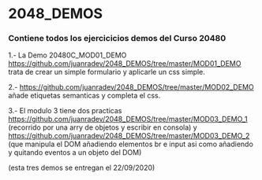 # 2048_DEMOS

### Contiene todos los ejercicicios demos del Curso 20480


1.- La Demo  20480C_MOD01_DEMO https://github.com/juanradev/2048_DEMOS/tree/master/MOD01_DEMO trata de crear un simple formulario y aplicarle un css simple.

2.- https://github.com/juanradev/2048_DEMOS/tree/master/MOD02_DEMO añade etiquetas semanticas y completa el css.

3.- El modulo 3 tiene dos practicas https://github.com/juanradev/2048_DEMOS/tree/master/MOD03_DEMO_1 (recorrido por una arry de objetos y escribir en consola) y https://github.com/juanradev/2048_DEMOS/tree/master/MOD03_DEMO_2
(que manipula el DOM añadiendo elementos br e input asi como añadiendo y quitando eventos a un objeto del DOM)

(esta tres demos se entregan el 22/09/2020)


	